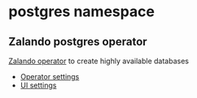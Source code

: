 # postgres namespace

## Zalando postgres operator

[Zalando operator](https://github.com/zalando/postgres-operator) to create highly available databases

* [Operator settings](operator.yaml)
* [UI settings](ui.yaml)